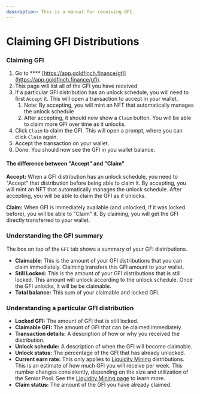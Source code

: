 ```yaml
---
description: This is a manual for receiving GFI.
---
```


# Claiming GFI Distributions

### **Claiming GFI**

1. Go to **** [https://app.goldfinch.finance/gfi](https://app.goldfinch.finance/gfi).
2. This page will list all of the GFI you have received
3. If a particular GFI distribution has an unlock schedule, you will need to first `Accept` it. This will open a transaction to accept in your wallet.
   1. Note: By accepting, you will mint an NFT that automatically manages the unlock schedule
   2. After accepting, it should now show a `Claim` button. You will be able to claim more GFI over time as it unlocks.
4. Click `Claim` to claim the GFI. This will open a prompt, where you can click `Claim` again.
5. Accept the transaction on your wallet.
6. Done. You should now see the GFI in you wallet balance.

#### The difference between "Accept" and "Claim"

**Accept:** When a GFI distribution has an unlock schedule, you need to "Accept" that distribution before being able to claim it. By accepting, you will mint an NFT that automatically manages the unlock schedule. After accepting, you will be able to claim the GFI as it unlocks.

**Claim:** When GFI is immediately available (and unlocked, if it was locked before), you will be able to "Claim" it. By claiming, you will get the GFI directly transferred to your wallet.



### **Understanding the GFI summary**

The box on top of the `GFI` tab shows a summary of your GFI distributions.

* **Claimable**: This is the amount of your GFI distributions that you can claim immediately. Claiming transfers this GFI amount to your wallet.
* **Still Locked:** This is the amount of your GFI distributions that is still locked. This amount will unlock according to the unlock schedule. Once the GFI unlocks,  it will be be claimable.
* **Total balance:** This sum of your claimable and locked GFI.



### Understanding a particular GFI distribution

* **Locked GFI:** The amount of GFI that is still locked.
* **Claimable GFI:** The amount of GFI that can be claimed immediately.
* **Transaction details:** A description of how or why you received the distribution.
* **Unlock schedule:** A description of when the GFI will become claimable.
* **Unlock status:** The percentage of the GFI that has already unlocked.
* **Current earn rate:** This only applies to [Liquidity Mining](../protocol-mechanics/investor-incentives/senior-pool-liquidity-mining.md) distributions. This is an estimate of how much GFI you will receive per week. This number changes consistently, depending on the size and utilization of the Senior Pool. See the [Liquidity Mining page](../protocol-mechanics/investor-incentives/senior-pool-liquidity-mining.md) to learn more.
* **Claim status:** The amount of the GFI you have already claimed.&#x20;

